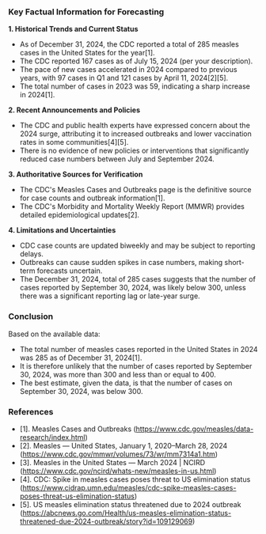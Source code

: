 ### Key Factual Information for Forecasting

**1. Historical Trends and Current Status**
- As of December 31, 2024, the CDC reported a total of 285 measles cases in the United States for the year[1].
- The CDC reported 167 cases as of July 15, 2024 (per your description).
- The pace of new cases accelerated in 2024 compared to previous years, with 97 cases in Q1 and 121 cases by April 11, 2024[2][5].
- The total number of cases in 2023 was 59, indicating a sharp increase in 2024[1].

**2. Recent Announcements and Policies**
- The CDC and public health experts have expressed concern about the 2024 surge, attributing it to increased outbreaks and lower vaccination rates in some communities[4][5].
- There is no evidence of new policies or interventions that significantly reduced case numbers between July and September 2024.

**3. Authoritative Sources for Verification**
- The CDC's Measles Cases and Outbreaks page is the definitive source for case counts and outbreak information[1].
- The CDC's Morbidity and Mortality Weekly Report (MMWR) provides detailed epidemiological updates[2].

**4. Limitations and Uncertainties**
- CDC case counts are updated biweekly and may be subject to reporting delays.
- Outbreaks can cause sudden spikes in case numbers, making short-term forecasts uncertain.
- The December 31, 2024, total of 285 cases suggests that the number of cases reported by September 30, 2024, was likely below 300, unless there was a significant reporting lag or late-year surge.

### Conclusion

Based on the available data:
- The total number of measles cases reported in the United States in 2024 was 285 as of December 31, 2024[1].
- It is therefore unlikely that the number of cases reported by September 30, 2024, was more than 300 and less than or equal to 400.
- The best estimate, given the data, is that the number of cases on September 30, 2024, was below 300.

### References
- [1]. Measles Cases and Outbreaks (https://www.cdc.gov/measles/data-research/index.html)
- [2]. Measles — United States, January 1, 2020–March 28, 2024 (https://www.cdc.gov/mmwr/volumes/73/wr/mm7314a1.htm)
- [3]. Measles in the United States — March 2024 | NCIRD (https://www.cdc.gov/ncird/whats-new/measles-in-us.html)
- [4]. CDC: Spike in measles cases poses threat to US elimination status (https://www.cidrap.umn.edu/measles/cdc-spike-measles-cases-poses-threat-us-elimination-status)
- [5]. US measles elimination status threatened due to 2024 outbreak (https://abcnews.go.com/Health/us-measles-elimination-status-threatened-due-2024-outbreak/story?id=109129069)